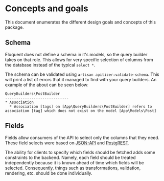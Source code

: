 # Concepts and goals

This document enumerates the different design goals and concepts of this package.

## Schema

Eloquent does not define a schema in it's models, so the query builder takes on
that role. This allows for very specific selection of columns from the database
instead of the typical `select *`.

The schema can be validated using `artisan apitizer:validate-schema`. This will
print a list of errors that it managed to find with your query builders. An
example of the about can be seen below:

```
QueryBuilders\PostBuilder
-----------------------------
* Association
  * Association [tags] on [App\QueryBuilders\PostBuilder] refers to association [tag] which does not exist on the model [App\Models\Post]
```


## Fields

Fields allow consumers of the API to select only the columns that they need.
These field selects were based on
[JSON-API](https://jsonapi.org/format/#fetching-sparse-fieldsets) and
[PostgREST](https://postgrest.org/en/v6.0/api.html#vertical-filtering-columns).

The ability for clients to specify which fields should be fetched adds some
constraints to the backend. Namely, each field should be treated independently
because it is known ahead of time which fields will be selected. Consequently,
things such as transformations, validation, rendering, etc. should be done
individually.

